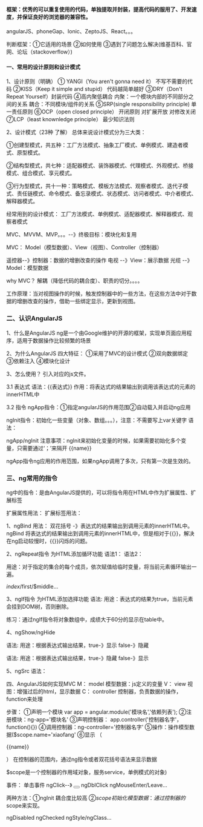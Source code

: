 
#### 框架：优秀的可以重复使用的代码，单独提取并封装，提高代码的服用了、开发速度，并保证良好的浏览器的兼容性。

angularJS、phoneGap、Ionic、ZeptoJS、React。。。

判断框架：①它适用的场景 ②如何使用 ③遇到了问题怎么解决(维基百科、官网、论坛（stackoverflow）)


#### 一、常用的设计原则和设计模式

1、设计原则（明确）
① YANGI（You aren't gonna need it） 不写不需要的代码
②KISS（Keep it simple and stupid） 代码越简单越好
③DRY（Don't Repeat Yourself）封装代码
④高内聚低耦合
内聚：一个模块内部的不同部分之间的关系
耦合：不同模块/组件的关系
⑤SRP(single responsibility principle) 单一责任原则
⑥OCP（open closed principle） 开闭原则
对扩展开放 对修改关闭
⑦LCP（least knownledge principle） 最少知识法则


2、设计模式（23种 了解）
总体来说设计模式分为三大类：

①创建型模式，共五种：工厂方法模式、抽象工厂模式、单例模式、建造者模式、原型模式。

②结构型模式，共七种：适配器模式、装饰器模式、代理模式、外观模式、桥接模式、组合模式、享元模式。

③行为型模式，共十一种：策略模式、模板方法模式、观察者模式、迭代子模式、责任链模式、命令模式、备忘录模式、状态模式、访问者模式、中介者模式、解释器模式。


经常用到的设计模式：
工厂方法模式、单例模式、适配器模式、解释器模式、观察者模式

MVC、MVVM、MVP。。。--》终极目标：模块化和复用

MVC：
Model（模型数据）、View（视图）、Controller（控制器）

遥控器--》控制器：数据的增删改查的操作
电视 --》View：展示数据
光缆 --》Model：模型数据

why MVC？
解耦（降低代码的耦合度）、职责的切分。。。。

工作原理：当对视图操作的时候，触发控制器中的一些方法，在这些方法中对于数据的增删改查的操作，借助一些绑定显示，更新到视图。


### 二、认识AngularJS

1、什么是AngularJS
ng是一个由Google维护的开源的框架，实现单页面应用程序，适用于数据操作比较频繁的场景

2、为什么AngularJS
四大特征：
①采用了MVC的设计模式
②双向数据绑定
③依赖注入
④模块化设计

3、怎么使用？
引入对应的js文件。

3.1 表达式
语法：{{表达式}}
作用：将表达式的结果输出到调用该表达式的元素的innerHTML中

3.2 指令
ngApp指令：①指定angularJS的作用范围②自动载入并启动ng应用

ngInit指令：初始化一些变量（对象、数组。。。），注意：不需要写上var关键字
语法：<ANY ng-init=""></ANY>

ngApp/ngInit
注意事项：ngInit来初始化变量的时候，如果需要初始化多个变量，只需要通过‘；’来隔开
<span ng-init="name='lucy';age=20">{{name}}</span>

ngApp指令ng应用的作用范围，如果ngApp调用了多次，只有第一次是生效的。

### 三、ng常用的指令

ng中的指令：是由AngularJS提供的，可以将指令用在HTML中作为扩展属性、扩展标签

扩展属性用法：<ANY ng-xx=""></ANY>
扩展标签用法：<ngView></ngView>

1、ngBind
用法： <ANY ng-bind=“”></ANY>
双花括号 -》表达式的结果输出到调用元素的innerHTML中。
ngBind 将表达式的结果输出到调用元素的innerHTML中，但是相对于{{}}，解决在ng启动较慢时，{{}}闪烁的问题。

2、ngRepeat指令
为HTML添加循环功能
语法1：<ANY ng-repeat="临时变量 in 集合"></ANY>
语法2：<ANY ng-repeat="（下标变量名，值变量名） in 集合"></ANY>

用途：对于指定的集合的每个成员，依次赋值给临时变量，将当前元素循环输出一遍。

$index/$first/$middle...


3、ngIf指令
为HTML添加选择功能
语法:<ANY ng-if="表达式"></ANY>
用途：表达式的结果为true，当前元素会挂到DOM树，否则删除。

练习：通过ngIf指令将对象数组中，成绩大于60分的显示在table中。

4、ngShow/ngHide

语法:<ANY ng-show="表达式"></ANY>
用途：根据表达式输出结果，true-》显示 false-》隐藏


语法:<ANY ng-hide="表达式"></ANY>
用途：根据表达式输出结果，true-》隐藏  false-》显示

5、ngSrc 
语法：<img ng-src='{{url}}'/>


四、AngularJS如何实现MVC
M： model 模型数据：js定义的变量
V： view 视图：增强过后的html，显示数据
C： controller 控制器，负责数据的操作，function来处理


步骤：
①声明一个模块
var app = angular.module('模块名','依赖列表');
②注册模块：ng-app='模块名'
③声明控制器： app.controller('控制器名字'，function(){})
④调用控制器：ng-controller='控制器名字'
⑤操作：操作模型数据($scope.name='xiaofang'
⑥显示 （<p>{{name}}</p>）
在控制器的范围内，通过ng指令或者双花括号语法来显示数据


$scope是一个控制器的作用域对象，服务service，单例模式的对象)

事件：
单击事件 ngClick--》  <button ng-click='show()'></button>
ngDblClick
ngMouseEnter/Leave...

两种方法：①ngInit 耦合度比较高 ②$scope
初始化模型数据：通过控制器的$scope来实现。

ngDisabled
ngChecked
ngStyle/ngClass...















































